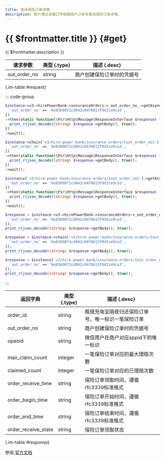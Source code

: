 ```yaml
---
title: 查询保险订单详情
description: 商户通过该接口可根据商户订单号查询保险订单详情。
---
```


# {{ $frontmatter.title }} {#get}

{{ $frontmatter.description }}

| 请求参数 | 类型 {.type} | 描述 {.desc}
| --- | --- | ---
| out_order_no | string | 商户创建保险订单时的凭据号

{.im-table #request}

::: code-group

```php [异步纯链式]
$instance->v3->hirePowerBank->insuranceOrders->_out_order_no_->getAsync([
  'out_order_no' => '6e8369071cd942c0476613f9d1ce9ca3',
])
->then(static function(\Psr\Http\Message\ResponseInterface $response) {
  print_r(json_decode((string) $response->getBody(), true));
})
->wait();
```

```php [异步声明式]
$instance->chain('v3/hire-power-bank/insurance-orders/{out_order_no}')->getAsync([
  'out_order_no' => '6e8369071cd942c0476613f9d1ce9ca3',
])
->then(static function(\Psr\Http\Message\ResponseInterface $response) {
  print_r(json_decode((string) $response->getBody(), true));
})
->wait();
```

```php [异步属性式]
$instance['v3/hire-power-bank/insurance-orders/{out_order_no}']->getAsync([
  'out_order_no' => '6e8369071cd942c0476613f9d1ce9ca3',
])
->then(static function(\Psr\Http\Message\ResponseInterface $response) {
  print_r(json_decode((string) $response->getBody(), true));
})
->wait();
```

```php [同步纯链式]
$response = $instance->v3->hirePowerBank->insuranceOrders->_out_order_no_->get([
  'out_order_no' => '6e8369071cd942c0476613f9d1ce9ca3',
]);
print_r(json_decode((string) $response->getBody(), true));
```

```php [同步声明式]
$response = $instance->chain('v3/hire-power-bank/insurance-orders/{out_order_no}')->get([
  'out_order_no' => '6e8369071cd942c0476613f9d1ce9ca3',
]);
print_r(json_decode((string) $response->getBody(), true));
```

```php [同步属性式]
$response = $instance['v3/hire-power-bank/insurance-orders/{out_order_no}']->get([
  'out_order_no' => '6e8369071cd942c0476613f9d1ce9ca3',
]);
print_r(json_decode((string) $response->getBody(), true));
```

:::

| 返回字典 | 类型 {.type} | 描述 {.desc}
| --- | --- | ---
| order_id | string | 租借充电宝隔夜归还保险订单号，唯一标识一笔保险订单
| out_order_no | string | 商户创建保险订单时的凭据号
| openid | string | 微信用户在商户对应appid下的唯一标识
| max_claim_count | integer | 一笔保险订单对应的最大理赔次数
| claimed_count | integer | 一笔保险订单对应的已理赔次数
| order_receive_time | string | 保险订单领取时间，遵循rfc3339标准格式
| order_begin_time | string | 保险订单开始时间，遵循rfc3339标准格式
| order_end_time | string | 保险订单结束时间，遵循rfc3339标准格式
| order_receive_state | string | 保险订单领取状态

{.im-table #response}

参阅 [官方文档](https://pay.weixin.qq.com/docs/merchant/apis/hire-power-bank-insurance/insurance-orders/get-by-out-trade-no.html)

